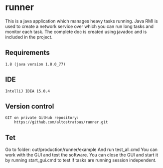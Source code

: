 # runner
This is a java application which manages heavy tasks running. Java RMI is used to create a network service over which
you can run long tasks and monitor each task. The complete doc is created using javadoc and is included in the project.

## Requirements
	1.8 (java version 1.8.0_77)
## IDE
	IntelliJ IDEA 15.0.4
## Version control
	GIT on private GitHub repository:
	    https://github.com/altostratous/runner.git

## Tet
Go to folder:
    out/production/runner/example
And run
    test_all.cmd
You can work with the GUI and test the software. You can close the GUI and start it by running start_gui.cmd to test if
tasks are running session independent.
